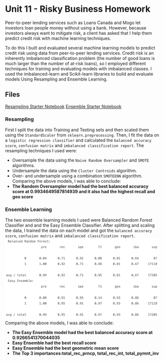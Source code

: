 # Unit 11 - Risky Business Homework
Peer-to-peer lending services such as Loans Canada and Mogo let investors loan people money without using a bank. However, because investors always want to mitigate risk, a client has asked that I help them predict credit risk with machine learning techniques.

To do this I built and evaluated several machine learning models to predict credit risk using data from peer-to-peer lending services. Credit risk is an inherently imbalanced classification problem (the number of good loans is much larger than the number of at-risk loans), so I employed different techniques for training and evaluating models with imbalanced classes. I used the imbalanced-learn and Scikit-learn libraries to build and evaluate models Using Resampling and Ensemble Learning.

## Files
[Resampling Starter Notebook](Starter_Code/credit_risk_resampling.ipynb)
[Ensemble Starter Notebook](Starter_Code/credit_risk_ensemble.ipynb)

### Resampling
First I split the data into Training and Testing sets and then scaled them using the `StandardScaler` from `sklearn.preprocessing`. Then, I fit the data on a `logistic regression classifier` and calculated the `balanced accuracy score`, `confusion matrix` and `imbalanced classification report`. 
The resampling techniques I used were:
- Oversample the data using the `Naive Random Oversampler` and `SMOTE` algorithms.
- Undersample the data using the `Cluster Centroids` algorithm.
- Over- and undersample using a combination `SMOTEENN` algorithm. 
Comparing the above models, I was able to conclude:
- **The Random Oversampler model had the best balanced accuracy score at 0.9934649587814939 and it also had the highest recall and geo score**

### Ensemble Learning
The two ensemble learning models I used were Balanced Random Forest Classifier and and the Easy Ensemble Classifier. After splitting and scaling the data, I trained the data on each model and got the `balanced accuracy score`, `confusion matrix` and `imbalanced classification report`. 
![modelreps](Starter_Code/Resources/modelreps.png)
Comparing the above models, I was able to conclude:
- **The Easy Ensemble model had the best balanced accuracy score at 0.9266541370044035**
- **Easy Ensemble had the best recall score**
- **Easy Ensemble had the best geometric mean score**
- **The Top 3 importances:total_rec_prncp, total_rec_int, total_pymnt_inv**